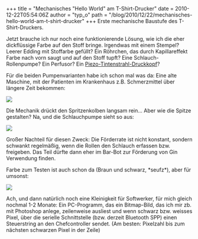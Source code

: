 +++
title = "Mechanisches \"Hello World\" am T-Shirt-Drucker"
date = 2010-12-22T05:54:06Z
author = "typ_o"
path = "/blog/2010/12/22/mechanisches-hello-world-am-t-shirt-drucker"
+++
Erste mechanische Baustufe des T-Shirt-Druckers.

Jetzt brauche ich nur noch eine funktionierende Lösung, wie ich die eher
dickflüssige Farbe auf den Stoff bringe. Irgendwas mit einem Stempel?
Leerer Edding mit Stoffarbe gefüllt? Ein Röhrchen, das durch
Kapillareffekt Farbe nach vorn saugt und auf den Stoff tupft? Eine
Schlauch-Rollenpumpe? Ein Perfusor? Ein
[Piezo-Tintenstrahl-Druckkopf](http://reprap.org/wiki/Scratchbuilt_Piezo_Printhead)?

Für die beiden Pumpenvarianten habe ich schon mal was da: Eine alte
Maschine, mit der Patienten im Krankenhaus z.B. Schmerzmittel über
längere Zeit bekommen:

![](https://flipdot.org/blog/uploads/IMG_8693.jpg)

Die Mechanik drückt den Spritzenkolben langsam rein... Aber wie die
Spitze gestalten? Na, und die Schlauchpumpe sieht so aus:

![](https://flipdot.org/blog/uploads/IMG_8694.jpg)

Großer Nachteil für diesen Zweck: Die Förderrate ist nicht konstant,
sondern schwankt regelmäßig, wenn die Rollen den Schlauch erfassen bzw.
freigeben. Das Teil dürfte dann eher im Bar-Bot zur Förderung von Gin
Verwendung finden.

Farbe zum Testen ist auch schon da (Braun und schwarz, \*seufz\*), aber
für umsonst:

![](https://flipdot.org/blog/uploads/IMG_8695.jpg)

Ach, und dann natürlich noch eine Kleinigkeit für Softwerker, für mich
gleich nochmal 1-2 Monate: Ein PC-Programm, das ein Bitmap-Bild, das ich
mir zb. mit Photoshop anlege, zeilenweise ausliest und wenn schwarz bzw.
weisses Pixel, über die serielle Schnittstelle (bzw. derzeit Bluetooth
SPP) einen Steuerstring an den Chefcontroller sendet. (Am besten:
Pixelzahl bis zum nächsten schwarzen Pixel in der Zeile)
